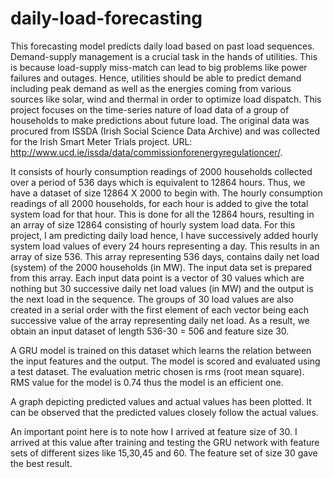 # daily-load-forecasting
This forecasting model predicts daily load based on past load sequences. 
Demand-supply management is a crucial task in the hands of utilities. This is because load-supply miss-match can lead to big problems like power failures and outages. Hence, utilities should be able to predict demand including peak demand as well as the energies coming from various sources like solar, wind and thermal in order to optimize load dispatch. 
This project focuses on the time-series nature of load data of a group of households to make predictions about future load. The original data was procured from ISSDA (Irish Social Science Data Archive) and was collected for the Irish Smart Meter Trials project. URL: http://www.ucd.ie/issda/data/commissionforenergyregulationcer/.

 It consists of hourly consumption readings of 2000 households collected over a period of 536 days which is equivalent to 12864 hours. Thus, we have a dataset of size 12864 X 2000 to begin with. The hourly consumption readings of all 2000 households, for each hour is added to give the total system load for that hour. This is done for all the 12864 hours, resulting in an array of size 12864 consisting of hourly system load data. For this project, I am predicting daily load hence, I have successively added hourly system load values of every 24 hours representing a day. This results in an array of size 536. This array representing 536 days, contains daily net load (system) of the 2000 households (in MW).  The input data set is prepared from this array. Each input data point is a vector of 30 values which are nothing but 30 successive daily net load values (in MW) and the output is the next load in the sequence. The groups of 30 load values are also created in a serial order with the first element of each vector being each successive value of the array representing daily net load. As a result, we obtain an input dataset of length 536-30 = 506 and feature size 30. 
 
 A GRU model is trained on this dataset which learns the relation between the input features and the output. The model is scored and evaluated using a test dataset. The evaluation metric chosen is rms (root mean square). RMS value for the model is 0.74 thus the model is an efficient one. 

 A graph depicting predicted values and actual values has been plotted. It can be observed that the predicted values closely follow the actual values.   

 An important point here is to note how I arrived at feature size of 30. I arrived at this value after training and testing the GRU network with feature sets of different sizes like 15,30,45 and 60. The feature set of size 30 gave the best result. 

    
